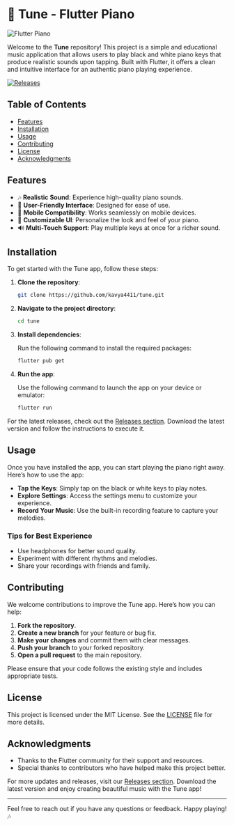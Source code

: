 # 🎹 Tune - Flutter Piano

![Flutter Piano](https://example.com/flutter-piano-image.png)

Welcome to the **Tune** repository! This project is a simple and educational music application that allows users to play black and white piano keys that produce realistic sounds upon tapping. Built with Flutter, it offers a clean and intuitive interface for an authentic piano playing experience.

[![Releases](https://img.shields.io/badge/Releases-v1.0.0-blue)](https://github.com/kavya4411/tune/releases)

## Table of Contents

- [Features](#features)
- [Installation](#installation)
- [Usage](#usage)
- [Contributing](#contributing)
- [License](#license)
- [Acknowledgments](#acknowledgments)

## Features

- 🎶 **Realistic Sound**: Experience high-quality piano sounds.
- 🎹 **User-Friendly Interface**: Designed for ease of use.
- 📱 **Mobile Compatibility**: Works seamlessly on mobile devices.
- 🎨 **Customizable UI**: Personalize the look and feel of your piano.
- 🔊 **Multi-Touch Support**: Play multiple keys at once for a richer sound.

## Installation

To get started with the Tune app, follow these steps:

1. **Clone the repository**:

   ```bash
   git clone https://github.com/kavya4411/tune.git
   ```

2. **Navigate to the project directory**:

   ```bash
   cd tune
   ```

3. **Install dependencies**:

   Run the following command to install the required packages:

   ```bash
   flutter pub get
   ```

4. **Run the app**:

   Use the following command to launch the app on your device or emulator:

   ```bash
   flutter run
   ```

For the latest releases, check out the [Releases section](https://github.com/kavya4411/tune/releases). Download the latest version and follow the instructions to execute it.

## Usage

Once you have installed the app, you can start playing the piano right away. Here’s how to use the app:

- **Tap the Keys**: Simply tap on the black or white keys to play notes.
- **Explore Settings**: Access the settings menu to customize your experience.
- **Record Your Music**: Use the built-in recording feature to capture your melodies.

### Tips for Best Experience

- Use headphones for better sound quality.
- Experiment with different rhythms and melodies.
- Share your recordings with friends and family.

## Contributing

We welcome contributions to improve the Tune app. Here’s how you can help:

1. **Fork the repository**.
2. **Create a new branch** for your feature or bug fix.
3. **Make your changes** and commit them with clear messages.
4. **Push your branch** to your forked repository.
5. **Open a pull request** to the main repository.

Please ensure that your code follows the existing style and includes appropriate tests.

## License

This project is licensed under the MIT License. See the [LICENSE](LICENSE) file for more details.

## Acknowledgments

- Thanks to the Flutter community for their support and resources.
- Special thanks to contributors who have helped make this project better.

For more updates and releases, visit our [Releases section](https://github.com/kavya4411/tune/releases). Download the latest version and enjoy creating beautiful music with the Tune app!

---

Feel free to reach out if you have any questions or feedback. Happy playing! 🎶